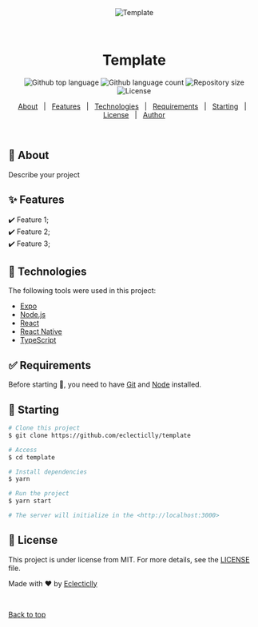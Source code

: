 <div align="center" id="top"> 
  <img src="./.github/app.gif" alt="Template" />

  &#xa0;

  <!-- <a href="https://template.netlify.app">Demo</a> -->
</div>

<h1 align="center">Template</h1>

<p align="center">
  <img alt="Github top language" src="https://img.shields.io/github/languages/top/eclecticlly/template?color=56BEB8">

  <img alt="Github language count" src="https://img.shields.io/github/languages/count/eclecticlly/template?color=56BEB8">

  <img alt="Repository size" src="https://img.shields.io/github/repo-size/eclecticlly/template?color=56BEB8">

  <img alt="License" src="https://img.shields.io/github/license/eclecticlly/template?color=56BEB8">

  <!-- <img alt="Github issues" src="https://img.shields.io/github/issues/eclecticlly/template?color=56BEB8" /> -->

  <!-- <img alt="Github forks" src="https://img.shields.io/github/forks/eclecticlly/template?color=56BEB8" /> -->

  <!-- <img alt="Github stars" src="https://img.shields.io/github/stars/eclecticlly/template?color=56BEB8" /> -->
</p>

<!-- Status -->

<!-- <h4 align="center"> 
	🚧  Template 🚀 Under construction...  🚧
</h4> 

<hr> -->

<p align="center">
  <a href="#dart-about">About</a> &#xa0; | &#xa0; 
  <a href="#sparkles-features">Features</a> &#xa0; | &#xa0;
  <a href="#rocket-technologies">Technologies</a> &#xa0; | &#xa0;
  <a href="#white_check_mark-requirements">Requirements</a> &#xa0; | &#xa0;
  <a href="#checkered_flag-starting">Starting</a> &#xa0; | &#xa0;
  <a href="#memo-license">License</a> &#xa0; | &#xa0;
  <a href="https://github.com/eclecticlly" target="_blank">Author</a>
</p>

<br>

## :dart: About ##

Describe your project

## :sparkles: Features ##

:heavy_check_mark: Feature 1;\
:heavy_check_mark: Feature 2;\
:heavy_check_mark: Feature 3;

## :rocket: Technologies ##

The following tools were used in this project:

- [Expo](https://expo.io/)
- [Node.js](https://nodejs.org/en/)
- [React](https://pt-br.reactjs.org/)
- [React Native](https://reactnative.dev/)
- [TypeScript](https://www.typescriptlang.org/)

## :white_check_mark: Requirements ##

Before starting :checkered_flag:, you need to have [Git](https://git-scm.com) and [Node](https://nodejs.org/en/) installed.

## :checkered_flag: Starting ##

```bash
# Clone this project
$ git clone https://github.com/eclecticlly/template

# Access
$ cd template

# Install dependencies
$ yarn

# Run the project
$ yarn start

# The server will initialize in the <http://localhost:3000>
```

## :memo: License ##

This project is under license from MIT. For more details, see the [LICENSE](LICENSE.md) file.


Made with :heart: by <a href="https://github.com/eclecticlly" target="_blank">Eclecticlly</a>

&#xa0;

<a href="#top">Back to top</a>
